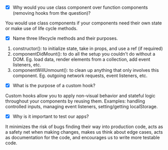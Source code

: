 - [x] Why would you use class component over function components (removing hooks from the question)?

You would use class components if your components need their own state or 
make use of life cycle methods.

- [x] Name three lifecycle methods and their purposes.

1. constructor(): to initialize state, take in props, and use a ref (if
   required)
2. componentDidMount(): to do all the setup you couldn't do without a DOM.  Eg.
   load data, render elements from a collection, add event listeners, etc.
3. componentWillUnmount(): to clean up anything that only involves this
   component. Eg. outgoing network requests, event listeners, etc.

- [x] What is the purpose of a custom hook?

Custom hooks allow you to apply non-visual behavior and stateful logic throughout your
components by reusing them. Examples: handling controlled inputs,
managing event listeners, setting/getting localStorage.

- [x] Why is it important to test our apps?

It minimizes the risk of bugs finding their way into production code, acts as a
safety net when making changes, makes us think about edge cases, acts as
documentation for the code, and encourages us to write more testable code.
